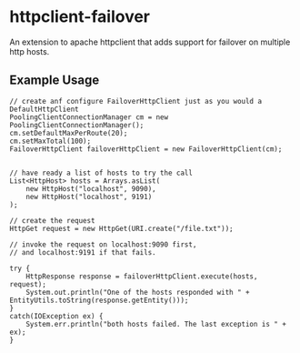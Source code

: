 httpclient-failover
===================

An extension to apache httpclient that adds support for failover on multiple http hosts.

## Example Usage

    // create anf configure FailoverHttpClient just as you would a DefaultHttpClient
    PoolingClientConnectionManager cm = new PoolingClientConnectionManager();
    cm.setDefaultMaxPerRoute(20);
    cm.setMaxTotal(100);
    FailoverHttpClient failoverHttpClient = new FailoverHttpClient(cm);


    // have ready a list of hosts to try the call
    List<HttpHost> hosts = Arrays.asList(
        new HttpHost("localhost", 9090),
        new HttpHost("localhost", 9191)
    );

    // create the request
    HttpGet request = new HttpGet(URI.create("/file.txt"));

    // invoke the request on localhost:9090 first,
    // and localhost:9191 if that fails.

    try {
        HttpResponse response = failoverHttpClient.execute(hosts, request);
        System.out.println("One of the hosts responded with " + EntityUtils.toString(response.getEntity()));
    }
    catch(IOException ex) {
        System.err.println("both hosts failed. The last exception is " + ex);
    }

